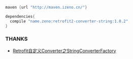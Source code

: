 
```groovy
maven {url "http://maven.izeno.cn/"}

dependencies{
  compile "name.zeno:retrofit2-converter-string:1.0.2"
}

```


### THANKS
- [Retrofit自定义Converter之StringConverterFactory](https://blog.csdn.net/gengqiquan/article/details/52473334)
